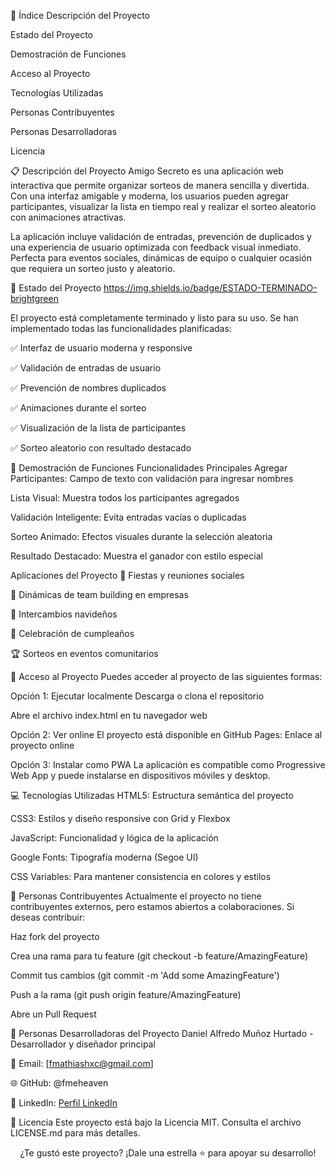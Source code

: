 📑 Índice
Descripción del Proyecto

Estado del Proyecto

Demostración de Funciones

Acceso al Proyecto

Tecnologías Utilizadas

Personas Contribuyentes

Personas Desarrolladoras

Licencia

📋 Descripción del Proyecto
Amigo Secreto es una aplicación web interactiva que permite organizar sorteos de manera sencilla y divertida. Con una interfaz amigable y moderna, los usuarios pueden agregar participantes, visualizar la lista en tiempo real y realizar el sorteo aleatorio con animaciones atractivas.

La aplicación incluye validación de entradas, prevención de duplicados y una experiencia de usuario optimizada con feedback visual inmediato. Perfecta para eventos sociales, dinámicas de equipo o cualquier ocasión que requiera un sorteo justo y aleatorio.

🚀 Estado del Proyecto
https://img.shields.io/badge/ESTADO-TERMINADO-brightgreen

El proyecto está completamente terminado y listo para su uso. Se han implementado todas las funcionalidades planificadas:

✅ Interfaz de usuario moderna y responsive

✅ Validación de entradas de usuario

✅ Prevención de nombres duplicados

✅ Animaciones durante el sorteo

✅ Visualización de la lista de participantes

✅ Sorteo aleatorio con resultado destacado

🎥 Demostración de Funciones
Funcionalidades Principales
Agregar Participantes: Campo de texto con validación para ingresar nombres

Lista Visual: Muestra todos los participantes agregados

Validación Inteligente: Evita entradas vacías o duplicadas

Sorteo Animado: Efectos visuales durante la selección aleatoria

Resultado Destacado: Muestra el ganador con estilo especial

Aplicaciones del Proyecto
🎉 Fiestas y reuniones sociales

🏢 Dinámicas de team building en empresas

🎄 Intercambios navideños

🎂 Celebración de cumpleaños

🏆 Sorteos en eventos comunitarios

🔗 Acceso al Proyecto
Puedes acceder al proyecto de las siguientes formas:

Opción 1: Ejecutar localmente
Descarga o clona el repositorio

Abre el archivo index.html en tu navegador web

Opción 2: Ver online
El proyecto está disponible en GitHub Pages: Enlace al proyecto online

Opción 3: Instalar como PWA
La aplicación es compatible como Progressive Web App y puede instalarse en dispositivos móviles y desktop.

💻 Tecnologías Utilizadas
HTML5: Estructura semántica del proyecto

CSS3: Estilos y diseño responsive con Grid y Flexbox

JavaScript: Funcionalidad y lógica de la aplicación

Google Fonts: Tipografía moderna (Segoe UI)

CSS Variables: Para mantener consistencia en colores y estilos

👥 Personas Contribuyentes
Actualmente el proyecto no tiene contribuyentes externos, pero estamos abiertos a colaboraciones. Si deseas contribuir:

Haz fork del proyecto

Crea una rama para tu feature (git checkout -b feature/AmazingFeature)

Commit tus cambios (git commit -m 'Add some AmazingFeature')

Push a la rama (git push origin feature/AmazingFeature)

Abre un Pull Request

👤 Personas Desarrolladoras del Proyecto
Daniel Alfredo Muñoz Hurtado - Desarrollador y diseñador principal

📧 Email: [fmathiashxc@gmail.com]

🌐 GitHub: @fmeheaven

💼 LinkedIn: [Perfil LinkedIn](https://www.linkedin.com/in/lopez-franco-matias-ezequiel/)

📄 Licencia
Este proyecto está bajo la Licencia MIT. Consulta el archivo LICENSE.md para más detalles.

<div align="center"> ¿Te gustó este proyecto? ¡Dale una estrella ⭐ para apoyar su desarrollo! </div>